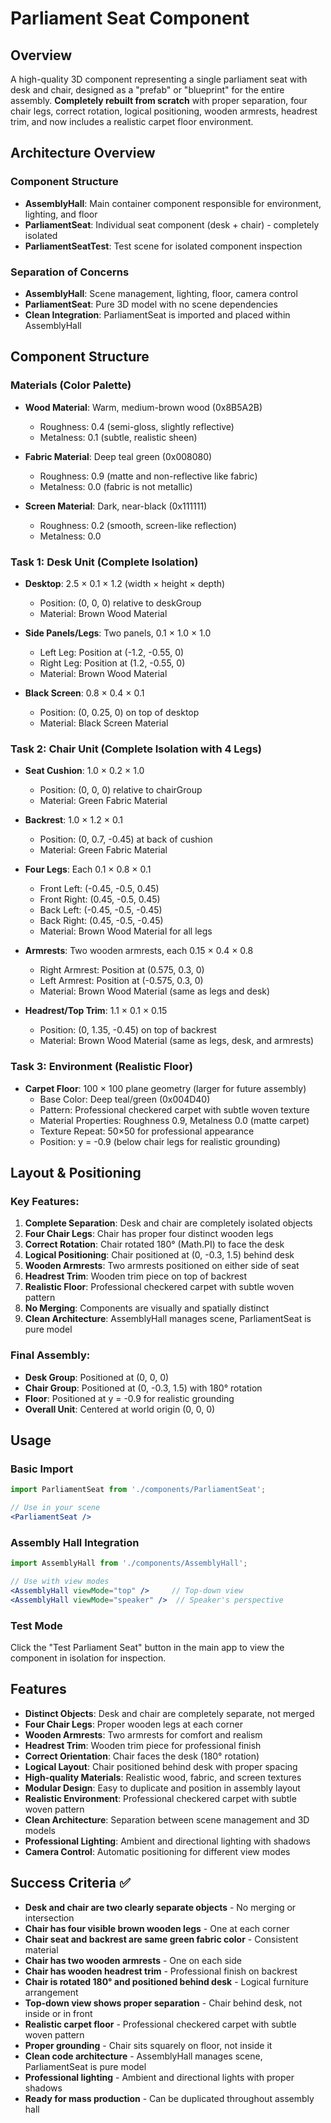 # Parliament Seat Component

## Overview
A high-quality 3D component representing a single parliament seat with desk and chair, designed as a "prefab" or "blueprint" for the entire assembly. **Completely rebuilt from scratch** with proper separation, four chair legs, correct rotation, logical positioning, wooden armrests, headrest trim, and now includes a realistic carpet floor environment.

## Architecture Overview

### Component Structure
- **AssemblyHall**: Main container component responsible for environment, lighting, and floor
- **ParliamentSeat**: Individual seat component (desk + chair) - completely isolated
- **ParliamentSeatTest**: Test scene for isolated component inspection

### Separation of Concerns
- **AssemblyHall**: Scene management, lighting, floor, camera control
- **ParliamentSeat**: Pure 3D model with no scene dependencies
- **Clean Integration**: ParliamentSeat is imported and placed within AssemblyHall

## Component Structure

### Materials (Color Palette)
- **Wood Material**: Warm, medium-brown wood (0x8B5A2B)
  - Roughness: 0.4 (semi-gloss, slightly reflective)
  - Metalness: 0.1 (subtle, realistic sheen)
  
- **Fabric Material**: Deep teal green (0x008080)
  - Roughness: 0.9 (matte and non-reflective like fabric)
  - Metalness: 0.0 (fabric is not metallic)
  
- **Screen Material**: Dark, near-black (0x111111)
  - Roughness: 0.2 (smooth, screen-like reflection)
  - Metalness: 0.0

### Task 1: Desk Unit (Complete Isolation)
- **Desktop**: 2.5 × 0.1 × 1.2 (width × height × depth)
  - Position: (0, 0, 0) relative to deskGroup
  - Material: Brown Wood Material
  
- **Side Panels/Legs**: Two panels, 0.1 × 1.0 × 1.0
  - Left Leg: Position at (-1.2, -0.55, 0)
  - Right Leg: Position at (1.2, -0.55, 0)
  - Material: Brown Wood Material
  
- **Black Screen**: 0.8 × 0.4 × 0.1
  - Position: (0, 0.25, 0) on top of desktop
  - Material: Black Screen Material

### Task 2: Chair Unit (Complete Isolation with 4 Legs)
- **Seat Cushion**: 1.0 × 0.2 × 1.0
  - Position: (0, 0, 0) relative to chairGroup
  - Material: Green Fabric Material
  
- **Backrest**: 1.0 × 1.2 × 0.1
  - Position: (0, 0.7, -0.45) at back of cushion
  - Material: Green Fabric Material
  
- **Four Legs**: Each 0.1 × 0.8 × 0.1
  - Front Left: (-0.45, -0.5, 0.45)
  - Front Right: (0.45, -0.5, 0.45)
  - Back Left: (-0.45, -0.5, -0.45)
  - Back Right: (0.45, -0.5, -0.45)
  - Material: Brown Wood Material for all legs

- **Armrests**: Two wooden armrests, each 0.15 × 0.4 × 0.8
  - Right Armrest: Position at (0.575, 0.3, 0)
  - Left Armrest: Position at (-0.575, 0.3, 0)
  - Material: Brown Wood Material (same as legs and desk)

- **Headrest/Top Trim**: 1.1 × 0.1 × 0.15
  - Position: (0, 1.35, -0.45) on top of backrest
  - Material: Brown Wood Material (same as legs, desk, and armrests)

### Task 3: Environment (Realistic Floor)
- **Carpet Floor**: 100 × 100 plane geometry (larger for future assembly)
  - Base Color: Deep teal/green (0x004D40)
  - Pattern: Professional checkered carpet with subtle woven texture
  - Material Properties: Roughness 0.9, Metalness 0.0 (matte carpet)
  - Texture Repeat: 50×50 for professional appearance
  - Position: y = -0.9 (below chair legs for realistic grounding)

## Layout & Positioning

### Key Features:
1. **Complete Separation**: Desk and chair are completely isolated objects
2. **Four Chair Legs**: Chair has proper four distinct wooden legs
3. **Correct Rotation**: Chair rotated 180° (Math.PI) to face the desk
4. **Logical Positioning**: Chair positioned at (0, -0.3, 1.5) behind desk
5. **Wooden Armrests**: Two armrests positioned on either side of seat
6. **Headrest Trim**: Wooden trim piece on top of backrest
7. **Realistic Floor**: Professional checkered carpet with subtle woven pattern
8. **No Merging**: Components are visually and spatially distinct
9. **Clean Architecture**: AssemblyHall manages scene, ParliamentSeat is pure model

### Final Assembly:
- **Desk Group**: Positioned at (0, 0, 0)
- **Chair Group**: Positioned at (0, -0.3, 1.5) with 180° rotation
- **Floor**: Positioned at y = -0.9 for realistic grounding
- **Overall Unit**: Centered at world origin (0, 0, 0)

## Usage

### Basic Import
```jsx
import ParliamentSeat from './components/ParliamentSeat';

// Use in your scene
<ParliamentSeat />
```

### Assembly Hall Integration
```jsx
import AssemblyHall from './components/AssemblyHall';

// Use with view modes
<AssemblyHall viewMode="top" />     // Top-down view
<AssemblyHall viewMode="speaker" />  // Speaker's perspective
```

### Test Mode
Click the "Test Parliament Seat" button in the main app to view the component in isolation for inspection.

## Features
- **Distinct Objects**: Desk and chair are completely separate, not merged
- **Four Chair Legs**: Proper wooden legs at each corner
- **Wooden Armrests**: Two armrests for comfort and realism
- **Headrest Trim**: Wooden trim piece for professional finish
- **Correct Orientation**: Chair faces the desk (180° rotation)
- **Logical Layout**: Chair positioned behind desk with proper spacing
- **High-quality Materials**: Realistic wood, fabric, and screen textures
- **Modular Design**: Easy to duplicate and position in assembly layout
- **Realistic Environment**: Professional checkered carpet with subtle woven pattern
- **Clean Architecture**: Separation between scene management and 3D models
- **Professional Lighting**: Ambient and directional lighting with shadows
- **Camera Control**: Automatic positioning for different view modes

## Success Criteria ✅
- **Desk and chair are two clearly separate objects** - No merging or intersection
- **Chair has four visible brown wooden legs** - One at each corner
- **Chair seat and backrest are same green fabric color** - Consistent material
- **Chair has two wooden armrests** - One on each side
- **Chair has wooden headrest trim** - Professional finish on backrest
- **Chair is rotated 180° and positioned behind desk** - Logical furniture arrangement
- **Top-down view shows proper separation** - Chair behind desk, not inside or in front
- **Realistic carpet floor** - Professional checkered carpet with subtle woven pattern
- **Proper grounding** - Chair sits squarely on floor, not inside it
- **Clean code architecture** - AssemblyHall manages scene, ParliamentSeat is pure model
- **Professional lighting** - Ambient and directional lights with proper shadows
- **Ready for mass production** - Can be duplicated throughout assembly hall

